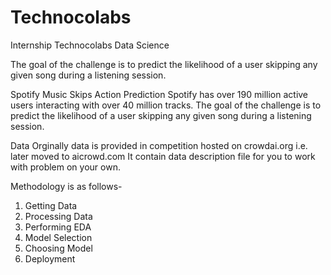 # Technocolabs
Internship Technocolabs Data Science

The goal of the challenge is to predict the likelihood of a user skipping any given song during a listening session.

Spotify Music Skips Action Prediction
Spotify has over 190 million active users interacting with over 40 million tracks. The goal of the challenge is to predict the likelihood of a user skipping any given song during a listening session.

Data
Orginally data is provided in competition hosted on crowdai.org i.e. later moved to aicrowd.com It contain data description file for you to work with problem on your own.

Methodology is as follows-
1. Getting Data
2. Processing Data
3. Performing EDA
4. Model Selection
5. Choosing Model
6. Deployment
